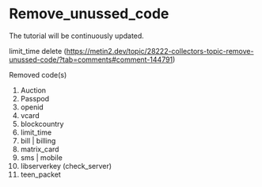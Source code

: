 # Remove_unussed_code

The tutorial will be continuously updated.


limit_time delete (https://metin2.dev/topic/28222-collectors-topic-remove-unussed-code/?tab=comments#comment-144791)

Removed code(s)

1. Auction
2. Passpod
3. openid
4. vcard
5. blockcountry
6. limit_time
7. bill | billing
8. matrix_card
9. sms | mobile
10. libserverkey (check_server)
11. teen_packet
